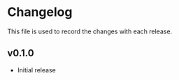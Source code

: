 # Changelog

This file is used to record the changes with each release.

## v0.1.0

- Initial release
